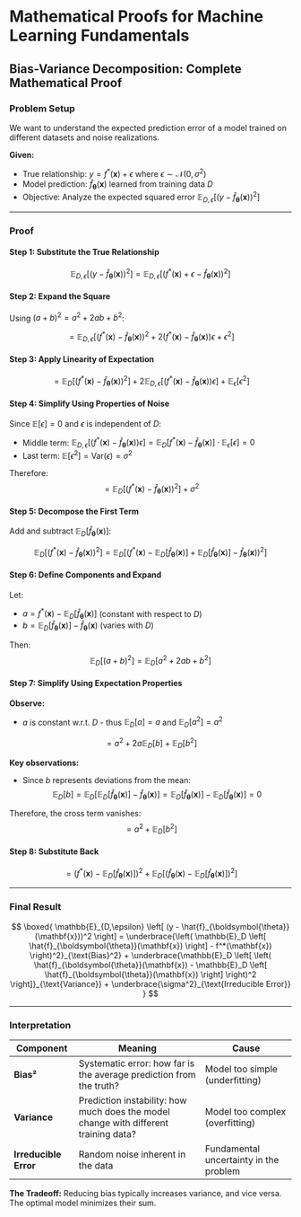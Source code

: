 # Mathematical Proofs for Machine Learning Fundamentals

## Bias-Variance Decomposition: Complete Mathematical Proof

### Problem Setup

We want to understand the expected prediction error of a model trained on different datasets and noise realizations.

**Given:**
- True relationship: $y = f^*(\mathbf{x}) + \epsilon$ where $\epsilon \sim \mathcal{N}(0, \sigma^2)$
- Model prediction: $\hat{f}_{\boldsymbol{\theta}}(\mathbf{x})$ learned from training data $D$
- Objective: Analyze the expected squared error $\mathbb{E}_{D,\epsilon} \left[ (y - \hat{f}_{\boldsymbol{\theta}}(\mathbf{x}))^2 \right]$

---

### Proof

#### Step 1: Substitute the True Relationship

$$
\mathbb{E}_{D,\epsilon} \left[ (y - \hat{f}_{\boldsymbol{\theta}}(\mathbf{x}))^2 \right] = \mathbb{E}_{D,\epsilon} \left[ (f^*(\mathbf{x}) + \epsilon - \hat{f}_{\boldsymbol{\theta}}(\mathbf{x}))^2 \right]
$$

#### Step 2: Expand the Square

Using $(a + b)^2 = a^2 + 2ab + b^2$:

$$
= \mathbb{E}_{D,\epsilon} \left[ (f^*(\mathbf{x}) - \hat{f}_{\boldsymbol{\theta}}(\mathbf{x}))^2 + 2(f^*(\mathbf{x}) - \hat{f}_{\boldsymbol{\theta}}(\mathbf{x}))\epsilon + \epsilon^2 \right]
$$

#### Step 3: Apply Linearity of Expectation

$$
= \mathbb{E}_{D} \left[ (f^*(\mathbf{x}) - \hat{f}_{\boldsymbol{\theta}}(\mathbf{x}))^2 \right] + 2\mathbb{E}_{D,\epsilon} \left[ (f^*(\mathbf{x}) - \hat{f}_{\boldsymbol{\theta}}(\mathbf{x}))\epsilon \right] + \mathbb{E}_{\epsilon} \left[ \epsilon^2 \right]
$$

#### Step 4: Simplify Using Properties of Noise

Since $\mathbb{E}[\epsilon] = 0$ and $\epsilon$ is independent of $D$:
- Middle term: $\mathbb{E}_{D,\epsilon} \left[ (f^*(\mathbf{x}) - \hat{f}_{\boldsymbol{\theta}}(\mathbf{x}))\epsilon \right] = \mathbb{E}_D[f^*(\mathbf{x}) - \hat{f}_{\boldsymbol{\theta}}(\mathbf{x})] \cdot \mathbb{E}_{\epsilon}[\epsilon] = 0$
- Last term: $\mathbb{E}[\epsilon^2] = \text{Var}(\epsilon) = \sigma^2$

Therefore:
$$
= \mathbb{E}_{D} \left[ (f^*(\mathbf{x}) - \hat{f}_{\boldsymbol{\theta}}(\mathbf{x}))^2 \right] + \sigma^2
$$

#### Step 5: Decompose the First Term

Add and subtract $\mathbb{E}_D[\hat{f}_{\boldsymbol{\theta}}(\mathbf{x})]$:

$$
\mathbb{E}_{D} \left[ (f^*(\mathbf{x}) - \hat{f}_{\boldsymbol{\theta}}(\mathbf{x}))^2 \right] = \mathbb{E}_{D} \left[ (f^*(\mathbf{x}) - \mathbb{E}_D[\hat{f}_{\boldsymbol{\theta}}(\mathbf{x})] + \mathbb{E}_D[\hat{f}_{\boldsymbol{\theta}}(\mathbf{x})] - \hat{f}_{\boldsymbol{\theta}}(\mathbf{x}))^2 \right]
$$

#### Step 6: Define Components and Expand

Let:
- $a = f^*(\mathbf{x}) - \mathbb{E}_D[\hat{f}_{\boldsymbol{\theta}}(\mathbf{x})]$ (constant with respect to $D$)
- $b = \mathbb{E}_D[\hat{f}_{\boldsymbol{\theta}}(\mathbf{x})] - \hat{f}_{\boldsymbol{\theta}}(\mathbf{x})$ (varies with $D$)

Then:
$$
\mathbb{E}_D[(a + b)^2] = \mathbb{E}_D[a^2 + 2ab + b^2]
$$

#### Step 7: Simplify Using Expectation Properties

**Observe:**

- $a$ is constant w.r.t. $D$ - thus $\mathbb{E}_D[a] = a$ and $\mathbb{E}_D[a^2] = a^2$

$$
= a^2 + 2a\mathbb{E}_D[b] + \mathbb{E}_D[b^2]
$$

**Key observations:**

- Since $b$ represents deviations from the mean: 
  $$\mathbb{E}_D[b] = \mathbb{E}_D[\mathbb{E}_D[\hat{f}_{\boldsymbol{\theta}}(\mathbf{x})] - \hat{f}_{\boldsymbol{\theta}}(\mathbf{x})] = \mathbb{E}_D[\hat{f}_{\boldsymbol{\theta}}(\mathbf{x})] - \mathbb{E}_D[\hat{f}_{\boldsymbol{\theta}}(\mathbf{x})] = 0$$

Therefore, the cross term vanishes:
$$
= a^2 + \mathbb{E}_D[b^2]
$$

#### Step 8: Substitute Back

$$
= \left(f^*(\mathbf{x}) - \mathbb{E}_D[\hat{f}_{\boldsymbol{\theta}}(\mathbf{x})]\right)^2 + \mathbb{E}_D\left[\left(\hat{f}_{\boldsymbol{\theta}}(\mathbf{x}) - \mathbb{E}_D[\hat{f}_{\boldsymbol{\theta}}(\mathbf{x})]\right)^2\right]
$$

---

### Final Result

$$
\boxed{
\mathbb{E}_{D,\epsilon} \left[ (y - \hat{f}_{\boldsymbol{\theta}}(\mathbf{x}))^2 \right] = \underbrace{\left( \mathbb{E}_D \left[ \hat{f}_{\boldsymbol{\theta}}(\mathbf{x}) \right] - f^*(\mathbf{x}) \right)^2}_{\text{Bias}^2} + \underbrace{\mathbb{E}_D \left[ \left( \hat{f}_{\boldsymbol{\theta}}(\mathbf{x}) - \mathbb{E}_D \left[ \hat{f}_{\boldsymbol{\theta}}(\mathbf{x}) \right] \right)^2 \right]}_{\text{Variance}} + \underbrace{\sigma^2}_{\text{Irreducible Error}}
}
$$

---

### Interpretation

| Component | Meaning | Cause |
|-----------|---------|-------|
| **Bias²** | Systematic error: how far is the average prediction from the truth? | Model too simple (underfitting) |
| **Variance** | Prediction instability: how much does the model change with different training data? | Model too complex (overfitting) |
| **Irreducible Error** | Random noise inherent in the data | Fundamental uncertainty in the problem |

**The Tradeoff:** Reducing bias typically increases variance, and vice versa. The optimal model minimizes their sum.
